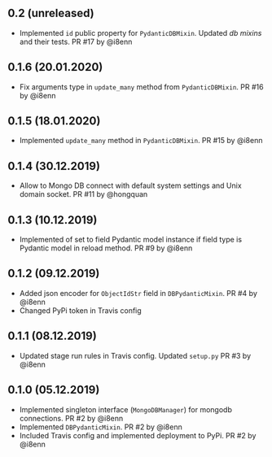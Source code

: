 ## 0.2 (unreleased)

* Implemented `id` public property for `PydanticDBMixin`. Updated *db mixins* and their tests. PR #17 by @i8enn


## 0.1.6 (20.01.2020)

* Fix arguments type in `update_many` method from `PydanticDBMixin`. PR #16 by @i8enn


## 0.1.5 (18.01.2020)

* Implemented `update_many` method in `PydanticDBMixin`. PR #15 by @i8enn


## 0.1.4 (30.12.2019)

* Allow to Mongo DB connect with default system settings and Unix domain socket. PR #11 by @hongquan


## 0.1.3 (10.12.2019)

* Implemented of set to field Pydantic model instance if field type is Pydantic model in reload method. PR #9 by @i8enn


## 0.1.2 (09.12.2019)

* Added json encoder for `ObjectIdStr` field in `DBPydanticMixin`. PR #4 by @i8enn
* Changed PyPi token in Travis config


## 0.1.1 (08.12.2019)

* Updated stage run rules in Travis config. Updated `setup.py` PR #3 by @i8enn


## 0.1.0 (05.12.2019)

* Implemented singleton interface (`MongoDBManager`) for mongodb connections. PR #2 by @i8enn
* Implemented `DBPydanticMixin`. PR #2 by @i8enn
* Included Travis config and implemented deployment to PyPi. PR #2 by @i8enn